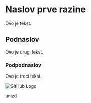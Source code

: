 # Naslov prve razine

Ovo je tekst. 

## Podnaslov

Ovo je drugi tekst. 

### Podpodnaslov

Ovo je treći tekst. 

![GitHub Logo](https://miro.medium.com/max/650/1*ekOYsVAtOKFeeJyhv5NVhA.jpeg)

unizd

